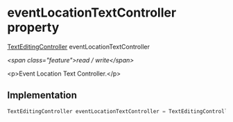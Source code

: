 


# eventLocationTextController property







[TextEditingController](https:api.flutter.dev/flutter/widgets/TextEditingController-class.html) eventLocationTextController
  
_\<span class="feature"\>read / write\</span\>_



\<p\>Event Location Text Controller.\</p\>



## Implementation

```dart
TextEditingController eventLocationTextController = TextEditingController();
```








